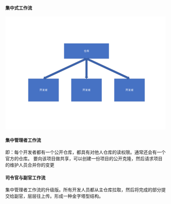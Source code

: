 #### 集中式工作流
![](集中式工作流示意图.svg)
#### 集中管理者工作流
即：每个开发者都有一个公开仓库，都具有对他人仓库的读权限。通常还会有一个官方的仓库。
要向该项目做共享，可以创建一份项目的公开克隆，然后请求项目的维护人员合并你的变更
#### 司令官与副官工作流
集中管理者工作流的升级版。所有开发人员都从主仓库拉取，然后将完成的部分提交给副官，层层往上传。形成一种金字塔型结构。
